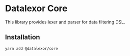 # Datalexor Core

This library provides lexer and parser for data filtering DSL.

## Installation

```shell
yarn add @datalexor/core
```
